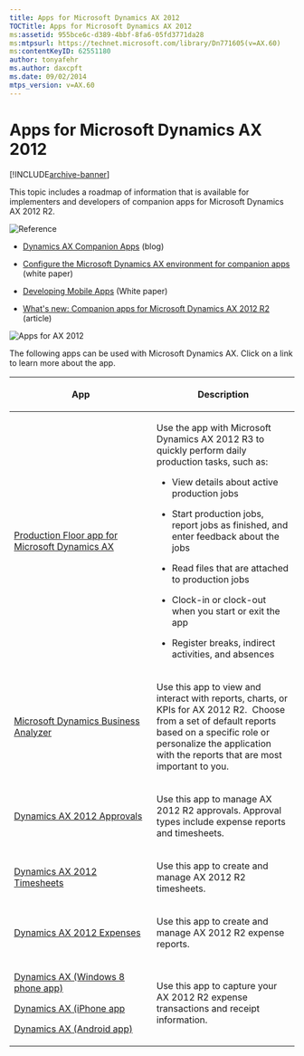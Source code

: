 ```yaml
---
title: Apps for Microsoft Dynamics AX 2012
TOCTitle: Apps for Microsoft Dynamics AX 2012
ms:assetid: 955bce6c-d389-4bbf-8fa6-05fd3771da28
ms:mtpsurl: https://technet.microsoft.com/library/Dn771605(v=AX.60)
ms:contentKeyID: 62551180
author: tonyafehr
ms.author: daxcpft
ms.date: 09/02/2014
mtps_version: v=AX.60
---
```


# Apps for Microsoft Dynamics AX 2012 


[!INCLUDE[archive-banner](includes/archive-banner.md)]


This topic includes a roadmap of information that is available for implementers and developers of companion apps for Microsoft Dynamics AX 2012 R2.

![Reference](images/JJ710380.TopicIcons_Reference(AX.60).png "Reference")

  - [Dynamics AX Companion Apps](https://blogs.msdn.com/b/axcompapp/) (blog)

  - [Configure the Microsoft Dynamics AX environment for companion apps](https://www.microsoft.com/en-pk/download/details.aspx?id=36776) (white paper)

  - [Developing Mobile Apps](https://www.microsoft.com/en-us/download/details.aspx?id=38413) (White paper)

  - [What's new: Companion apps for Microsoft Dynamics AX 2012 R2](what-s-new-companion-apps-for-microsoft-dynamics-ax-2012.md) (article)

![Apps for AX 2012](images/Dn771605.TopicIcons_AppsForAX(AX.60).png "Apps for AX 2012")

The following apps can be used with Microsoft Dynamics AX. Click on a link to learn more about the app.

<table>
<colgroup>
<col style="width: 50%" />
<col style="width: 50%" />
</colgroup>
<thead>
<tr class="header">
<th><p>App</p></th>
<th><p>Description</p></th>
</tr>
</thead>
<tbody>
<tr class="odd">
<td><p><a href="production-floor-app-for-microsoft-dynamics-ax.md">Production Floor app for Microsoft Dynamics AX</a></p></td>
<td><p>Use the app with Microsoft Dynamics AX 2012 R3 to quickly perform daily production tasks, such as:</p>
<ul>
<li><p>View details about active production jobs</p></li>
<li><p>Start production jobs, report jobs as finished, and enter feedback about the jobs</p></li>
<li><p>Read files that are attached to production jobs</p></li>
<li><p>Clock-in or clock-out when you start or exit the app</p></li>
<li><p>Register breaks, indirect activities, and absences</p></li>
</ul></td>
</tr>
<tr class="even">
<td><p><a href="https://technet.microsoft.com/library/dn508393.aspx">Microsoft Dynamics Business Analyzer</a></p></td>
<td><p>Use this app to view and interact with reports, charts, or KPIs for AX 2012 R2.  Choose from a set of default reports based on a specific role or personalize the application with the reports that are most important to you.</p></td>
</tr>
<tr class="odd">
<td><p><a href="https://apps.microsoft.com/windows/en-us/app/dynamics-ax-2012-approvals/50dc0fad-729f-41ce-8e26-c48e3007f067">Dynamics AX 2012 Approvals</a></p></td>
<td><p>Use this app to manage AX 2012 R2 approvals. Approval types include expense reports and timesheets.</p></td>
</tr>
<tr class="even">
<td><p><a href="https://apps.microsoft.com/windows/en-us/app/2ac31b2e-f3fa-4f1c-bfb9-151393749246">Dynamics AX 2012 Timesheets</a></p></td>
<td><p>Use this app to create and manage AX 2012 R2 timesheets.</p></td>
</tr>
<tr class="odd">
<td><p><a href="https://apps.microsoft.com/windows/en-us/app/07aab6f9-c6ce-4b81-b04c-4b43c3f6de67">Dynamics AX 2012 Expenses</a></p></td>
<td><p>Use this app to create and manage AX 2012 R2 expense reports.</p></td>
</tr>
<tr class="even">
<td><p><a href="http://www.windowsphone.com/en-us/store/app/dynamics-ax/122b713d-a446-428a-b450-be041ec90340">Dynamics AX (Windows 8 phone app)</a></p>
<p><a href="https://itunes.apple.com/us/app/dynamics-ax/id663448683?mt=8">Dynamics AX (iPhone app</a></p>
<p><a href="https://play.google.com/store/apps/details?id=microsoft.dynamics%26hl=en_419">Dynamics AX (Android app)</a></p></td>
<td><p>Use this app to capture your AX 2012 R2 expense transactions and receipt information.</p></td>
</tr>
</tbody>
</table>

  


